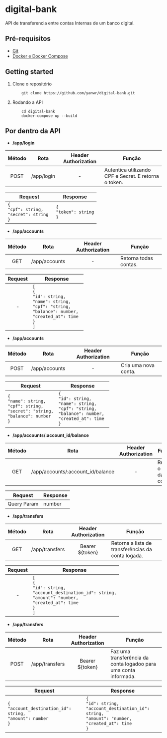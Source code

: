 # digital-bank
API de transferencia entre contas Internas de um banco digital.

## Pré-requisitos
- [Git](https://git-scm.com/)
- [Docker e Docker Compose](https://www.docker.com/get-started/)
## Getting started
1. Clone o repositório
    ```
        git clone https://github.com/yanwr/digital-bank.git
   ```
2. Rodando a API 
    ```
        cd digital-bank
        docker-compose up --build
   ```

## Por dentro da API
- **/app/login**

Método | Rota | Header Authorization | Função
:--:|--|:--:|--
POST | /app/login | - | Autentica utilizando CPF e Secret. E retorna o token. |

Request | Response
--|--
 `{`<br>`"cpf": string,`<br>`"secret": string `<br>`}` | `{`<br>`"token": string`<br>`}`

- **/app/accounts**

Método | Rota | Header Authorization | Função
:--:|--|:--:|--
GET  | /app/accounts | - | Retorna todas contas. |

Request | Response
:--:|--
| - | `[`<br>`{`<br>`"id": string,`<br>`"name": string,`<br>`"cpf": "string,`<br>`"balance": number,`<br>`"created_at": time `<br>`}`<br>`]`

- **/app/accounts**

Método | Rota | Header Authorization | Função
:--:|--|:--:|--
POST | /app/accounts | - | Cria uma nova conta. |

Request | Response
--|--
 `{`<br>`"name": string,`<br>`"cpf": string,`<br>`"secret": "string,`<br>`"balance": number`<br>`}` | `{`<br>`"id": string,`<br>`"name": string,`<br>`"cpf": "string,`<br>`"balance": number,`<br>`"created_at": time `<br>`}`

- **/app/accounts/:account_id/balance**

Método | Rota | Header Authorization | Função
:--:|--|:--:|--
GET  | /app/accounts/:account_id/balance | - | Retorna o saldo da conta.

Request | Response
:--:|--
| Query Param | number

- **/app/transfers**

Método | Rota | Header Authorization | Função
:--:|--|:--:|--
GET  | /app/transfers | Bearer ${token} | Retorna a lista de transferências da conta  logada. |

Request | Response
:--:|--
| - | `[`<br>`{`<br>`"id": string,`<br>`"account_destination_id": string,`<br>`"amount": "number,`<br>`"created_at": time `<br>`}`<br>`]`

- **/app/transfers**

Método | Rota | Header Authorization | Função
:--:|--|:--:|--
POST | /app/transfers | Bearer ${token} | Faz uma transferência da conta logadoo para  uma conta informada. |

Request | Response
--|--
 `{`<br>`"account_destination_id": string,`<br>`"amount": number `<br>`}` | `{`<br>`"id": string,`<br>`"account_destination_id": string,`<br>`"amount": "number,`<br>`"created_at": time `<br>`}`